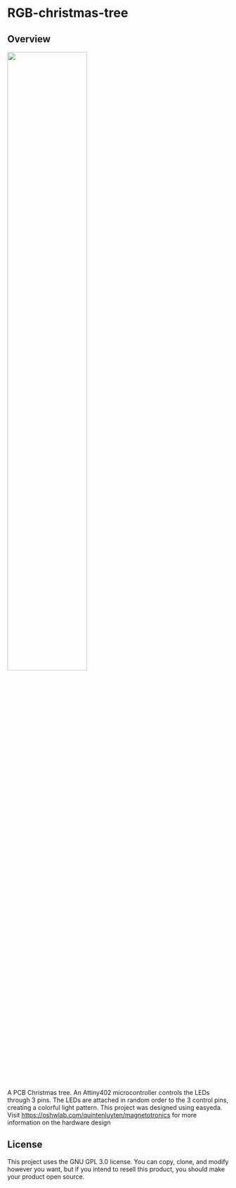 # RGB-christmas-tree
## Overview
<img src="[url](https://github.com/Quintenluyten/RGB-christmas-tree/images/Christmas_tree_1.jpg)" width="60%" height="60%">

A PCB Christmas tree. An Attiny402 microcontroller controls the LEDs through 3 pins. The LEDs are attached in random order to the 3 control pins, creating a colorful light pattern. This project was designed using easyeda. Visit https://oshwlab.com/quintenluyten/magnetotronics for more information on the hardware design


## License
This project uses the GNU GPL 3.0 license. You can copy, clone, and modify however you want, but if you intend to resell this product, you should make your product open source.
